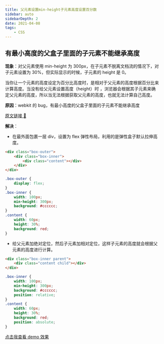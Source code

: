 ```yaml
---
title: 父元素设置min-height子元素高度设置百分数
sidebar: auto
sidebarDepth: 2
date: 2021-04-08
tags:
    - CSS
---
```


## 有最小高度的父盒子里面的子元素不能继承高度

**现象**：对父元素使用 min-height 为 300px，在子元素不脱离文档流的情况下，对子元素设置为 30%，但实际显示的时候，子元素的 height 是 0。

当你让一个元素的高度设定为百分比高度时，是相对于父元素的高度根据百分比来计算高度。当没有给父元素设置高度（height）时
，浏览器会根据其子元素来确定父元素的高度，所以当无法根据获取父元素的高度，也就无法计算自己高度。

**原因**：webkit 的 bug，有最小高度的父盒子里面的子元素不能继承高度

[原文链接 🔗](https://bugs.webkit.org/show_bug.cgi?id=26559)

**解决**：

-   在最外面包裹一层 div，设置为 flex 弹性布局，利用的是弹性盒子默认拉伸高度。

```html
<div class="box-outer">
    <div class="box-inner">
        <div class="content"></div>
    </div>
</div>
```

```css
.box-outer {
    display: flex;
}
.box-inner {
    width: 100px;
    min-height: 300px;
    background: #cccccc;
}
.content {
    width: 60px;
    height: 30%;
    background: red;
}
```

-   给父元素加绝对定位，然后子元素加相对定位，这样子元素的高度就会根据父元素的高度进行计算。

```html
<div class="box-inner parent">
    <div class="content child"></div>
</div>
```

```css
.box-inner {
    width: 100px;
    min-height: 300px;
    background: #cccccc;
    position: relative;
}
.content {
    width: 60px;
    height: 30%;
    background: red;
    position: absolute;
}
```

[点击我查看 demo 效果](https://april-tong.cn/task/html/min-height.html)
